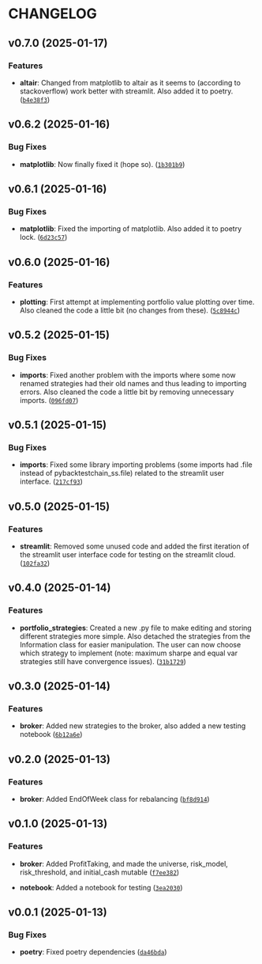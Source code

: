 # CHANGELOG


## v0.7.0 (2025-01-17)

### Features

- **altair**: Changed from matplotlib to altair as it seems to (according to stackoverflow) work
  better with streamlit. Also added it to poetry.
  ([`b4e38f3`](https://github.com/salonensamuli/pybacktestchain_ss/commit/b4e38f39583025a1c94004915e9b4f2ebdfc3704))


## v0.6.2 (2025-01-16)

### Bug Fixes

- **matplotlib**: Now finally fixed it (hope so).
  ([`1b301b9`](https://github.com/salonensamuli/pybacktestchain_ss/commit/1b301b9bcdb461919e6f634fbb30b64f8a9f0e05))


## v0.6.1 (2025-01-16)

### Bug Fixes

- **matplotlib**: Fixed the importing of matplotlib. Also added it to poetry lock.
  ([`6d23c57`](https://github.com/salonensamuli/pybacktestchain_ss/commit/6d23c573636c0310c85d2375390630800c194975))


## v0.6.0 (2025-01-16)

### Features

- **plotting**: First attempt at implementing portfolio value plotting over time. Also cleaned the
  code a little bit (no changes from these).
  ([`5c8944c`](https://github.com/salonensamuli/pybacktestchain_ss/commit/5c8944c6eaa37fb4a593922ee4c8d8f6bd7728aa))


## v0.5.2 (2025-01-15)

### Bug Fixes

- **imports**: Fixed another problem with the imports where some now renamed strategies had their
  old names and thus leading to importing errors. Also cleaned the code a little bit by removing
  unnecessary imports.
  ([`096fd07`](https://github.com/salonensamuli/pybacktestchain_ss/commit/096fd07a1c85b700f662d15255d807f7105205e3))


## v0.5.1 (2025-01-15)

### Bug Fixes

- **imports**: Fixed some library importing problems (some imports had .file instead of
  pybacktestchain_ss.file) related to the streamlit user interface.
  ([`217cf93`](https://github.com/salonensamuli/pybacktestchain_ss/commit/217cf93c8a7e80450a5ffc57ceadc94c3d0086f5))


## v0.5.0 (2025-01-15)

### Features

- **streamlit**: Removed some unused code and added the first iteration of the streamlit user
  interface code for testing on the streamlit cloud.
  ([`102fa32`](https://github.com/salonensamuli/pybacktestchain_ss/commit/102fa32efed469b261923236c8877dd9e946abbf))


## v0.4.0 (2025-01-14)

### Features

- **portfolio_strategies**: Created a new .py file to make editing and storing different strategies
  more simple. Also detached the strategies from the Information class for easier manipulation. The
  user can now choose which strategy to implement (note: maximum sharpe and equal var strategies
  still have convergence issues).
  ([`31b1729`](https://github.com/salonensamuli/pybacktestchain_ss/commit/31b1729fc54a66c58dd39dfa616eed3b8523ed76))


## v0.3.0 (2025-01-14)

### Features

- **broker**: Added new strategies to the broker, also added a new testing notebook
  ([`6b12a6e`](https://github.com/salonensamuli/pybacktestchain_ss/commit/6b12a6e1f39ab298f872c2227acd18b76475aab1))


## v0.2.0 (2025-01-13)

### Features

- **broker**: Added EndOfWeek class for rebalancing
  ([`bf8d914`](https://github.com/salonensamuli/pybacktestchain_ss/commit/bf8d9141d3ac70c388767ae8cecf9985e2beba5f))


## v0.1.0 (2025-01-13)

### Features

- **broker**: Added ProfitTaking, and made the universe, risk_model, risk_threshold, and
  initial_cash mutable
  ([`f7ee382`](https://github.com/salonensamuli/pybacktestchain_ss/commit/f7ee3822fa02b423de9dc602484fa344f934a838))

- **notebook**: Added a notebook for testing
  ([`3ea2030`](https://github.com/salonensamuli/pybacktestchain_ss/commit/3ea20304b6a9b17fa9e6bba89c9785ec6c93e598))


## v0.0.1 (2025-01-13)

### Bug Fixes

- **poetry**: Fixed poetry dependencies
  ([`da46bda`](https://github.com/salonensamuli/pybacktestchain_ss/commit/da46bdac3870264759a1e1d0fd9e65eb38895644))
